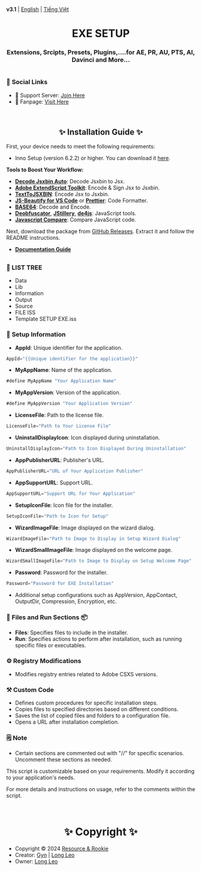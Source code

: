 **v3.1** | [English](#) | [Tiếng Việt](./docs/REAME.vi-VN.md)

<h1 align="center">
  EXE SETUP
</h1>
<h3 align="center">
  Extensions, Srcipts, Presets, Plugins,....for AE, PR, AU, PTS, AI, Davinci and More...
</h3>

#

### 🔗 **Social Links**

- 🤝 Support Server: [Join Here](https://discord.gg/resource-rookie-r-1154264290535161876)
- 🐳 Fanpage: [Visit Here](https://www.facebook.com/ResourceRookie2023)

<br>

<h2 align="center">✨ Installation Guide ✨</h2>

First, your device needs to meet the following requirements:

- Inno Setup (version 6.2.2) or higher. You can download it [here](https://jrsoftware.org/download.php/is.exe).

**Tools to Boost Your Workflow:**
- **[Decode Jsxbin Auto](https://github.com/LongLeo287/Decode-Jsxbin-Auto)**: Decode Jsxbin to Jsx.
- **[Adobe ExtendScript Toolkit](https://github.com/LongLeo287/RR_EXE-Setup/blob/c8e6b5d058f19bccddc05f6246a657c65268f30f/Tools/Adobe%20Extend%20Script%20Toolkit)**: Encode & Sign Jsx to Jsxbin.
- **[TextToJSXBIN](https://marketplace.visualstudio.com/items?itemName=motionland.texttojsxbin#:~:text=Select%20created%20piece%20of%20code.&text=Or%20click%20Cmd%2BR%20on,original%20code%20will%20be%20commented.)**: Encode Jsx to Jsxbin.
- **[JS-Beautify for VS Code](https://marketplace.visualstudio.com/items?itemName=HookyQR.beautify)** or **[Prettier](https://prettier.io/docs/en/install)**: Code Formatter.
- **[BASE64](https://www.base64decode.org/)**: Decode and Encode.
- **[Deobfuscator](https://obf-io.deobfuscate.io/)**, **[JStillery](https://mindedsecurity.github.io/jstillery/)**, **[de4js](https://lelinhtinh.github.io/de4js/)**: JavaScript tools.
- **[Javascript Compare](https://onlinetextcompare.com/js)**: Compare JavaScript code.

Next, download the package from [GitHub Releases](https://github.com/LongLeo287/RR_EXE-Setup/releases). Extract it and follow the README instructions.

- **[Documentation Guide](./docs/Documentation.pdf)**


##

### 🌳 LIST TREE
- Data
- Lib
- Information
- Output
- Source
- FILE ISS
- Template SETUP EXE.iss


### 🚀 **Setup Information**

- **AppId**: Unique identifier for the application.
```js
AppId="{{Unique identifier for the application}}"
```

- **MyAppName**: Name of the application.
 ```js
 #define MyAppName "Your Application Name"
```

- **MyAppVersion**: Version of the application.
 ```js 
#define MyAppVersion "Your Application Version"
```

- **LicenseFile**: Path to the license file.
```js
LicenseFile="Path to Your License File"
```

- **UninstallDisplayIcon**: Icon displayed during uninstallation.
```js
UninstallDisplayIcon="Path to Icon Displayed During Uninstallation"
```

- **AppPublisherURL**: Publisher's URL.
```js
AppPublisherURL="URL of Your Application Publisher"
```
- **AppSupportURL**: Support URL.
```js
AppSupportURL="Support URL for Your Application"
```

- **SetupIconFile**: Icon file for the installer.
```js
SetupIconFile="Path to Icon for Setup"
```

- **WizardImageFile**: Image displayed on the wizard dialog.
```js
WizardImageFile="Path to Image to Display in Setup Wizard Dialog"
```

- **WizardSmallImageFile**: Image displayed on the welcome page.
```js
WizardSmallImageFile="Path to Image to Display on Setup Welcome Page"
```

- **Password**: Password for the installer.
```js
Password="Password for EXE Installation"
```

- Additional setup configurations such as AppVersion, AppContact, OutputDir, Compression, Encryption, etc.


### 📁 Files and Run Sections 📦

- **Files**: Specifies files to include in the installer.
- **Run**: Specifies actions to perform after installation, such as running specific files or executables.


### ⚙️ Registry Modifications

- Modifies registry entries related to Adobe CSXS versions.


### ⚒️ Custom Code

- Defines custom procedures for specific installation steps.
- Copies files to specified directories based on different conditions.
- Saves the list of copied files and folders to a configuration file.
- Opens a URL after installation completion.


### 🗒️ **Note**

- Certain sections are commented out with "//" for specific scenarios. Uncomment these sections as needed.

This script is customizable based on your requirements. Modify it according to your application's needs.

For more details and instructions on usage, refer to the comments within the script.

<br>

<h1 align="center"> ✨ Copyright ✨ </h1>

- Copyright © 2024 [Resource & Rookie](https://www.facebook.com/ResourceRookie2023)
- Creator: [Gyn](https://www.facebook.com/gyginee/) | [Long Leo](https://www.facebook.com/LongLeo97/)
- Owner: [Long Leo](https://www.facebook.com/LongLeo97/)


